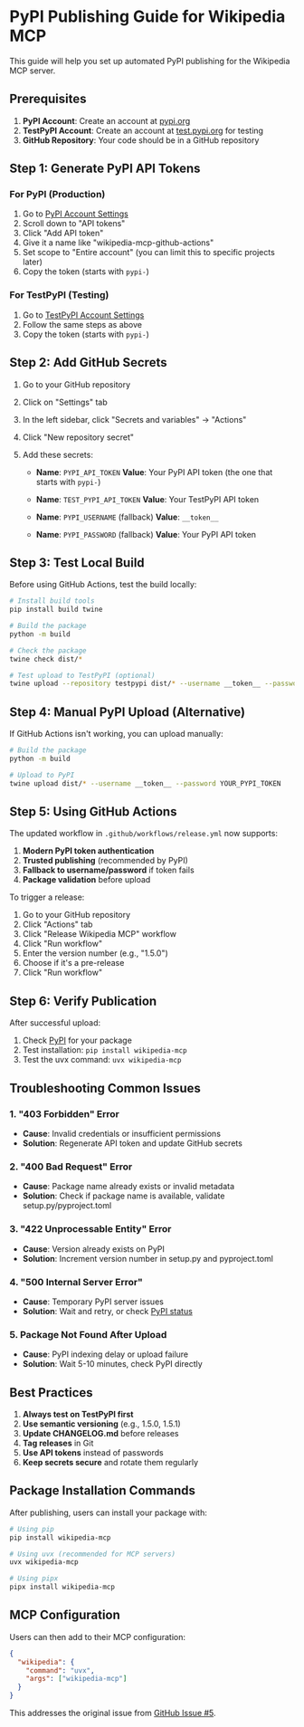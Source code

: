 # PyPI Publishing Guide for Wikipedia MCP

This guide will help you set up automated PyPI publishing for the Wikipedia MCP server.

## Prerequisites

1. **PyPI Account**: Create an account at [pypi.org](https://pypi.org/account/register/)
2. **TestPyPI Account**: Create an account at [test.pypi.org](https://test.pypi.org/account/register/) for testing
3. **GitHub Repository**: Your code should be in a GitHub repository

## Step 1: Generate PyPI API Tokens

### For PyPI (Production)
1. Go to [PyPI Account Settings](https://pypi.org/manage/account/)
2. Scroll down to "API tokens"
3. Click "Add API token"
4. Give it a name like "wikipedia-mcp-github-actions"
5. Set scope to "Entire account" (you can limit this to specific projects later)
6. Copy the token (starts with `pypi-`)

### For TestPyPI (Testing)
1. Go to [TestPyPI Account Settings](https://test.pypi.org/manage/account/)
2. Follow the same steps as above
3. Copy the token (starts with `pypi-`)

## Step 2: Add GitHub Secrets

1. Go to your GitHub repository
2. Click on "Settings" tab
3. In the left sidebar, click "Secrets and variables" → "Actions"
4. Click "New repository secret"
5. Add these secrets:

   - **Name**: `PYPI_API_TOKEN`
     **Value**: Your PyPI API token (the one that starts with `pypi-`)

   - **Name**: `TEST_PYPI_API_TOKEN`
     **Value**: Your TestPyPI API token

   - **Name**: `PYPI_USERNAME` (fallback)
     **Value**: `__token__`

   - **Name**: `PYPI_PASSWORD` (fallback)
     **Value**: Your PyPI API token

## Step 3: Test Local Build

Before using GitHub Actions, test the build locally:

```bash
# Install build tools
pip install build twine

# Build the package
python -m build

# Check the package
twine check dist/*

# Test upload to TestPyPI (optional)
twine upload --repository testpypi dist/* --username __token__ --password YOUR_TEST_PYPI_TOKEN
```

## Step 4: Manual PyPI Upload (Alternative)

If GitHub Actions isn't working, you can upload manually:

```bash
# Build the package
python -m build

# Upload to PyPI
twine upload dist/* --username __token__ --password YOUR_PYPI_TOKEN
```

## Step 5: Using GitHub Actions

The updated workflow in `.github/workflows/release.yml` now supports:

1. **Modern PyPI token authentication**
2. **Trusted publishing** (recommended by PyPI)
3. **Fallback to username/password** if token fails
4. **Package validation** before upload

To trigger a release:

1. Go to your GitHub repository
2. Click "Actions" tab
3. Click "Release Wikipedia MCP" workflow
4. Click "Run workflow"
5. Enter the version number (e.g., "1.5.0")
6. Choose if it's a pre-release
7. Click "Run workflow"

## Step 6: Verify Publication

After successful upload:

1. Check [PyPI](https://pypi.org/project/wikipedia-mcp/) for your package
2. Test installation: `pip install wikipedia-mcp`
3. Test the uvx command: `uvx wikipedia-mcp`

## Troubleshooting Common Issues

### 1. "403 Forbidden" Error
- **Cause**: Invalid credentials or insufficient permissions
- **Solution**: Regenerate API token and update GitHub secrets

### 2. "400 Bad Request" Error
- **Cause**: Package name already exists or invalid metadata
- **Solution**: Check if package name is available, validate setup.py/pyproject.toml

### 3. "422 Unprocessable Entity" Error
- **Cause**: Version already exists on PyPI
- **Solution**: Increment version number in setup.py and pyproject.toml

### 4. "500 Internal Server Error"
- **Cause**: Temporary PyPI server issues
- **Solution**: Wait and retry, or check [PyPI status](https://status.python.org/)

### 5. Package Not Found After Upload
- **Cause**: PyPI indexing delay or upload failure
- **Solution**: Wait 5-10 minutes, check PyPI directly

## Best Practices

1. **Always test on TestPyPI first**
2. **Use semantic versioning** (e.g., 1.5.0, 1.5.1)
3. **Update CHANGELOG.md** before releases
4. **Tag releases** in Git
5. **Use API tokens** instead of passwords
6. **Keep secrets secure** and rotate them regularly

## Package Installation Commands

After publishing, users can install your package with:

```bash
# Using pip
pip install wikipedia-mcp

# Using uvx (recommended for MCP servers)
uvx wikipedia-mcp

# Using pipx
pipx install wikipedia-mcp
```

## MCP Configuration

Users can then add to their MCP configuration:

```json
{
  "wikipedia": {
    "command": "uvx",
    "args": ["wikipedia-mcp"]
  }
}
```

This addresses the original issue from [GitHub Issue #5](https://github.com/Rudra-ravi/wikipedia-mcp/issues/5). 